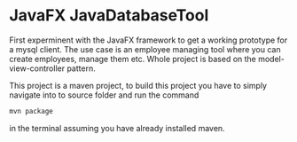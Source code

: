 # JavaFX JavaDatabaseTool

First experminent with the JavaFX framework to get a working prototype for a mysql client.
The use case is an employee managing tool where you can create employees, manage them etc. 
Whole project is based on the model-view-controller pattern.


This project is a maven project, to build this project you have to simply navigate into to source folder
and run the command 

```bash
mvn package
```

in the terminal assuming you have already installed maven.
